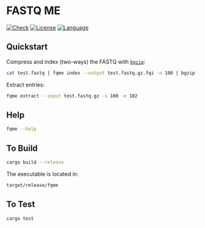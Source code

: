 # FASTQ ME

[![Check](https://github.com/nh13/fqme/actions/workflows/build_and_test.yml/badge.svg?branch=main)](https://github.com/nh13/fqme/actions/workflows/build_and_test.yml)
[![License](http://img.shields.io/badge/license-MIT-blue.svg)](https://github.com/nh13/fqme/blob/main/LICENSE)
[![Language](http://img.shields.io/badge/language-rust-brightgreen.svg)](http://www.https://www.rust-lang.org/)

## Quickstart

Compress and index (two-ways) the FASTQ with [`bgzip`](http://www.htslib.org/doc/bgzip.html):

```bash
cat test.fastq | fqme index --output test.fastq.gz.fqi -n 100 | bgzip -c -i --index-name test.fastq.gz.gzi > test.fastq.gz
```

Extract entries:
```bash
fqme extract --input test.fastq.gz -s 100 -e 102
```

## Help

```bash
fqme --help
```

## To Build

```bash
cargo build --release
```

The executable is located in:

```bash
target/release/fqme
```

## To Test

```bash
cargo test
```

